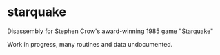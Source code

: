 # starquake
Disassembly for Stephen Crow's award-winning 1985 game "Starquake"

Work in progress, many routines and data undocumented.
